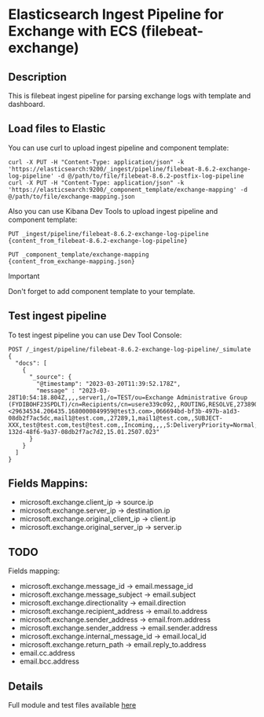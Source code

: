 # Elasticsearch Ingest Pipeline for Exchange with ECS (filebeat-exchange)

## Description

This is filebeat ingest pipeline for parsing exchange logs with template and dashboard.


## Load files to Elastic

You can use curl to upload ingest pipeline and component template:

```
curl -X PUT -H "Content-Type: application/json" -k 'https://elasticsearch:9200/_ingest/pipeline/filebeat-8.6.2-exchange-log-pipeline' -d @/path/to/file/filebeat-8.6.2-postfix-log-pipeline
curl -X PUT -H "Content-Type: application/json" -k 'https://elasticsearch:9200/_component_template/exchange-mapping' -d @/path/to/file/exchange-mapping.json
```

Also you can use Kibana Dev Tools to upload ingest pipeline and component template:

```
PUT _ingest/pipeline/filebeat-8.6.2-exchange-log-pipeline
{content_from_filebeat-8.6.2-exchange-log-pipeline}

PUT _component_template/exchange-mapping
{content_from_exchange-mapping.json}
```

> [!IMPORTANT]  
> Don't forget to add component template to your template.

## Test ingest pipeline

To test ingest pipeline you can use Dev Tool Console:

```
POST /_ingest/pipeline/filebeat-8.6.2-exchange-log-pipeline/_simulate
{
  "docs": [
    {
      "_source": {
        "@timestamp": "2023-03-20T11:39:52.178Z",
        "message" : "2023-03-28T10:54:18.804Z,,,,server1,/o=TEST/ou=Exchange Administrative Group (FYDIBOHF23SPDLT)/cn=Recipients/cn=usere339c092,,ROUTING,RESOLVE,27389006448778,<29634534.206435.1680000849959@test3.com>,066694bd-bf3b-497b-a1d3-08db2f7ac5dc,mail1@test.com,,27289,1,mail1@test.com,,SUBJECT-XXX,test@test.com,test@test.com,,Incoming,,,,S:DeliveryPriority=Normal;S:AccountForest=test.com,Email,a785cbe6-132d-48f6-9a37-08db2f7ac7d2,15.01.2507.023"
      }
    }
  ]
}
```

## Fields Mappins:

* microsoft.exchange.client_ip -> source.ip
* microsoft.exchange.server_ip -> destination.ip
* microsoft.exchange.original_client_ip -> client.ip
* microsoft.exchange.original_server_ip -> server.ip

## TODO

Fields mapping:
* microsoft.exchange.message_id -> email.message_id
* microsoft.exchange.message_subject -> email.subject
* microsoft.exchange.directionality -> email.direction
* microsoft.exchange.recipient_address -> email.to.address
* microsoft.exchange.sender_address -> email.from.address
* microsoft.exchange.sender_address -> email.sender.address
* microsoft.exchange.internal_message_id -> email.local_id
* microsoft.exchange.return_path -> email.reply_to.address
* email.cc.address
* email.bcc.address

## Details

Full module and test files available [here](https://github.com/leweafan/beats/tree/ms_exchange/filebeat/module/microsoft)
